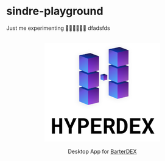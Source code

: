 # sindre-playground


Just me experimenting 🦄🦄🦄🦄🦄🦄
dfadsfds


<div align="center">
	<br>
	<img src="Logo-Black-Text.svg" height="260">
	<p>Desktop App for <a href="https://barterdex.supernet.org">BarterDEX</a></p>
	<br>
	<br>
	<br>
</div>
